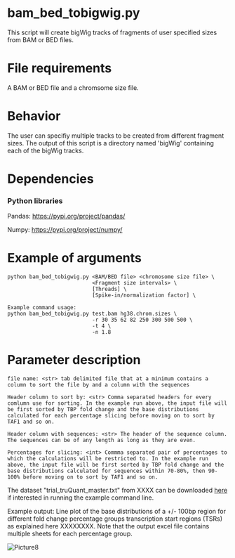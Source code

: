 # bam_bed_tobigwig.py #
This script will create bigWig tracks of fragments of user specified sizes from BAM or BED files.

# File requirements #
A BAM or BED file and a chromsome size file.   

# Behavior #
The user can specifiy multiple tracks to be created from different fragment sizes. The output of this script is a directory named 'bigWig' containing each of the bigWig tracks.

# Dependencies #
### Python libraries ###
Pandas: https://pypi.org/project/pandas/

Numpy: https://pypi.org/project/numpy/

# Example of arguments #
```
python bam_bed_tobigwig.py <BAM/BED file> <chromosome size file> \
                           <Fragment size intervals> \
                           [Threads] \
                           [Spike-in/normalization factor] \
              
Example command usage: 
python bam_bed_tobigwig.py test.bam hg38.chrom.sizes \
                           -r 30 35 62 82 250 300 500 500 \
                           -t 4 \
                           -n 1.8
```
# Parameter description #
```
file name: <str> tab delimited file that at a minimum contains a column to sort the file by and a column with the sequences

Header column to sort by: <str> Comma separated headers for every comlumn use for sorting. In the example run above, the input file will be first sorted by TBP fold change and the base distributions calculated for each percentage slicing before moving on to sort by TAF1 and so on.

Header column with sequences: <str> The header of the sequence column. The sequences can be of any length as long as they are even.

Percentages for slicing: <int> Commma separated pair of percentages to which the calculations will be restricted to. In the example run above, the input file will be first sorted by TBP fold change and the base distributions calculated for sequences within 70-80%, then 90-100% before moving on to sort by TAF1 and so on.
```

The dataset "trial_truQuant_master.txt" from XXXX can be downloaded [here](https://github.com/JuanFSantana/DNA-and-RNA-seq-analysis-essentials/blob/main/Average%20base%20distribution%20plots/trial_truQuant_master.txt) if interested in running the example command line. 

Example output: Line plot of the base distributions of a +/- 100bp region for different fold change percentage groups transcription start regions (TSRs) as explained here XXXXXXXX. Note that the output excel file contains multiple sheets for each percentage group.

![Picture8](https://user-images.githubusercontent.com/38702786/166021962-6fdf9b5e-c4e0-4d4b-9eb0-6511d47459db.png)
